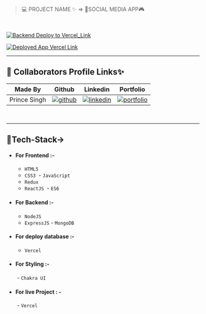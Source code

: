 > 💻 PROJECT NAME ✨ => 🌙SOCIAL MEDIA APP🎮
> 
<br>

[![Backend Deploy to Vercel_Link](https://img.shields.io/badge/Backend_Deployed_Vercel_Link-0A66C2?style=for-the-badge&logo=ko-fi&logoColor=white)](https://socialbackend.vercel.app/)

[![Deployed App Vercel Link](https://img.shields.io/badge/Deployed_App_Vercel_Link-000?style=for-the-badge&logo=ko-fi&logoColor=white)](https://socialmediaapp-c1fa.vercel.app/)

---

## 🔗 Collaborators Profile Links✨



| Made By | Github                                                                                                                                   | Linkedin                                                                                                                                                            | Portfolio                                                                                                                                    |
| ------------- | ---------------------------------------------------------------------------------------------------------------------------------------- | ------------------------------------------------------------------------------------------------------------------------------------------------------------------- | -------------------------------------------------------------------------------------------------------------------------------------------- |
| Prince Singh | [![github](https://img.shields.io/badge/github-1DA1F2?style=for-the-badge&logo=github&logoColor=white)](https://github.com/mrprincesingh)| [![linkedin](https://img.shields.io/badge/linkedin-0A66C2?style=for-the-badge&logo=linkedin&logoColor=white)](https://www.linkedin.com/in/prince-singh-a35963199/) |[![portfolio](https://img.shields.io/badge/my_portfolio-000?style=for-the-badge&logo=ko-fi&logoColor=white)](https://mrprincesingh.github.io/) | 


<br>

---
## 💫Tech-Stack->

- #### For Frontend :-
   - `HTML5`
  - `CSS3`
  - `JavaScript `
   - `Redux`
  - `ReactJS`
   - `ES6 `

- #### For Backend :-
   - `NodeJS`
   - `ExpressJS`
    - `MongoDB `
- #### For deploy database :- 
    
     - `Vercel`
   

- #### For Styling :-  
   - `Chakra UI `
   

- #### For live Project : -
   - `Vercel`


